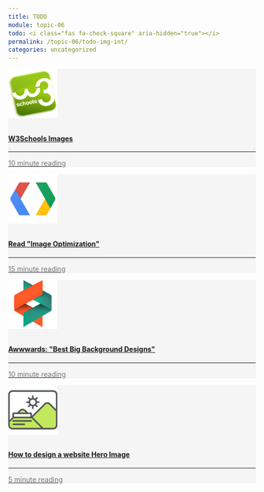 ```yaml
---
title: TODO
module: topic-06
todo: <i class="fas fa-check-square" aria-hidden="true"></i>
permalink: /topic-06/todo-img-int/
categories: uncategorized
---
```


<div class="row text-center">
    <div class="col-lg-4">
        <div class="bs-component">
          <div class="list-group">
              <div class="list-group-item" style="background-color: #F5F5F5">
               <a href="https://www.w3schools.com/html/html_images.asp" target="_blank" class="list-group-item">
                <img src="../img/hw-icon-w3schools.png" style="max-height: 100px; margin: auto; margin-bottom: 10px;" />
                  <h4 class="list-group-item-heading">W3Schools Images</h4>
                  <hr>
                  <p class="list-group-item-text" style="color: #777;"><i class="fa fa-clock-o" aria-hidden="true"></i> 10 minute reading</p>
                  </a>
              </div>
            </div>
        </div>
    </div>
    <div class="col-lg-4">
        <div class="bs-component">
          <div class="list-group">
              <div class="list-group-item" style="background-color: #F5F5F5">
               <a href="https://developers.google.com/web/fundamentals/performance/optimizing-content-efficiency/image-optimization" target="_blank" class="list-group-item">
                <img src="../img/hw-icon-google-dev.png" style="max-height: 100px; margin: auto; margin-bottom: 10px;" />
                  <h4 class="list-group-item-heading">Read "Image Optimization"</h4>
                  <hr>
                  <p class="list-group-item-text" style="color: #777;"><i class="fa fa-clock-o" aria-hidden="true"></i> 15 minute reading</p>
                  </a>
              </div>
            </div>
        </div>
    </div>
    <div class="col-lg-4">
        <div class="bs-component">
          <div class="list-group">
              <div class="list-group-item" style="background-color: #F5F5F5">
               <a href="http://www.awwwards.com/websites/big-background-images/" target="_blank" class="list-group-item">
                <img src="../img/hw-icon-awwwards.png" style="max-height: 100px; margin: auto; margin-bottom: 10px;" />
                  <h4 class="list-group-item-heading">A<b>www</b>ards: "Best Big Background Designs"</h4>
                  <hr>
                  <p class="list-group-item-text" style="color: #777;"><i class="fa fa-clock-o" aria-hidden="true"></i> 10 minute reading</p>
                  </a>
              </div>
            </div>
        </div>
    </div>
</div>
<div class="row text-center">
  <div class="col-lg-4">
      <div class="bs-component">
        <div class="list-group">
            <div class="list-group-item" style="background-color: #F5F5F5">
              <a href="https://www.getcloudapp.com/blog/design-website-hero-image" target="_blank" class="list-group-item">
              <img src="../img/hw-icon-hero-trend.svg" style="max-height: 100px; margin: auto; margin-bottom: 10px;" />
                <h4 class="list-group-item-heading">How to design a website Hero Image</h4>
                <hr>
                <p class="list-group-item-text" style="color: #777;"><i class="fa fa-clock-o" aria-hidden="true"></i> 5 minute reading</p>
                </a>
            </div>
          </div>
      </div>
  </div>
</div>
